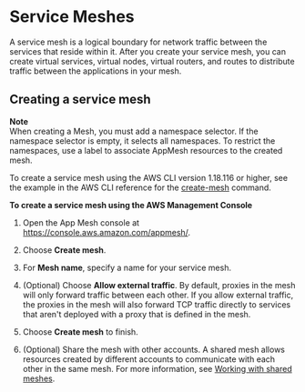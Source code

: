 # Service Meshes<a name="meshes"></a>

A service mesh is a logical boundary for network traffic between the services that reside within it\. After you create your service mesh, you can create virtual services, virtual nodes, virtual routers, and routes to distribute traffic between the applications in your mesh\.

## Creating a service mesh<a name="create-mesh"></a>

**Note**  
When creating a Mesh, you must add a namespace selector\. If the namespace selector is empty, it selects all namespaces\. To restrict the namespaces, use a label to associate AppMesh resources to the created mesh\.

To create a service mesh using the AWS CLI version 1\.18\.116 or higher, see the example in the AWS CLI reference for the [create\-mesh](https://docs.aws.amazon.com/cli/latest/reference/appmesh/create-mesh.html) command\.

**To create a service mesh using the AWS Management Console**

1. Open the App Mesh console at [https://console\.aws\.amazon\.com/appmesh/](https://console.aws.amazon.com/appmesh/)\. 

1. Choose **Create mesh**\.

1. For **Mesh name**, specify a name for your service mesh\.

1. \(Optional\) Choose **Allow external traffic**\. By default, proxies in the mesh will only forward traffic between each other\. If you allow external traffic, the proxies in the mesh will also forward TCP traffic directly to services that aren't deployed with a proxy that is defined in the mesh\.

1. Choose **Create mesh** to finish\.

1. \(Optional\) Share the mesh with other accounts\. A shared mesh allows resources created by different accounts to communicate with each other in the same mesh\. For more information, see [Working with shared meshes](sharing.md)\.